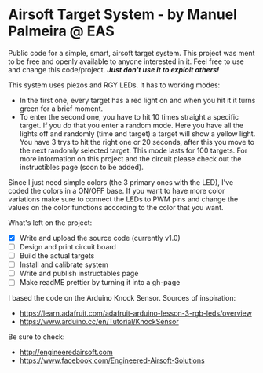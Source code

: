 # Airsoft Target System - by Manuel Palmeira @ EAS

Public code for a simple, smart, airsoft target system. This project was ment to be free and openly available to anyone interested in it. Feel free to use and change this code/project.
**_Just don't use it to exploit others!_**

This system uses piezos and RGY LEDs. It has to working modes:
- In the first one, every target has a red light on and when you hit it it turns green for a brief moment.
- To enter the second one, you have to hit 10 times straight a specific target. If you do that you enter a random mode. Here you have all the lights off and randomly (time and target) a target will show a yellow light. You have 3 trys to hit the right one or 20 seconds, after this you move to the next randomly selected target. This mode lasts for 100 targets.
For more information on this project and the circuit please check out the instructibles page (soon to be added).

Since I just need simple colors (the 3 primary ones with the LED), I've coded the colors in a ON/OFF base.
If you want to have more color variations make sure to connect the LEDs to PWM pins and change the values on the
color functions according to the color that you want.

What's left on the project:
- [x] Write and upload the source code (currently v1.0)
- [ ] Design and print circuit board
- [ ] Build the actual targets
- [ ] Install and calibrate system
- [ ] Write and publish instructables page
- [ ] Make readME prettier by turning it into a gh-page

I based the code on the Arduino Knock Sensor. Sources of inspiration:
- https://learn.adafruit.com/adafruit-arduino-lesson-3-rgb-leds/overview
- https://www.arduino.cc/en/Tutorial/KnockSensor

Be sure to check:
- http://engineeredairsoft.com
- https://www.facebook.com/Engineered-Airsoft-Solutions
